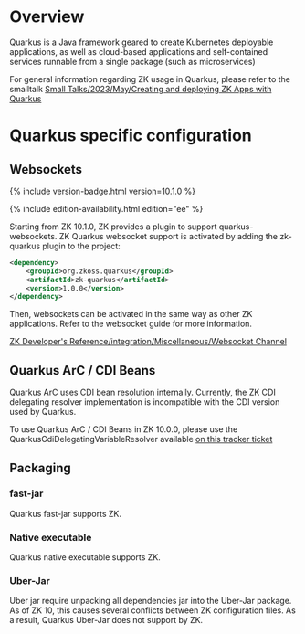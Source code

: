 # Overview

Quarkus is a Java framework geared to create Kubernetes deployable
applications, as well as cloud-based applications and self-contained
services runnable from a single package (such as microservices)

For general information regarding ZK usage in Quarkus, please refer to
the smalltalk [Small Talks/2023/May/Creating and deploying ZK Apps with Quarkus](https://www.zkoss.org/wiki/Small_Talks/2023/May/Creating_and_deploying_ZK_Apps_with_Quarkus)

# Quarkus specific configuration

## Websockets

{% include version-badge.html version=10.1.0 %}
<!--REQUIRED ZK EDITION: EE -->
{% include edition-availability.html edition="ee" %}

Starting from ZK 10.1.0, ZK provides a plugin to support
quarkus-websockets. ZK Quarkus websocket support is activated by adding
the zk-quarkus plugin to the project:

```xml
<dependency>
    <groupId>org.zkoss.quarkus</groupId>
    <artifactId>zk-quarkus</artifactId>
    <version>1.0.0</version>
</dependency>
```

Then, websockets can be activated in the same way as other ZK
applications. Refer to the websocket guide for more information.

[ZK Developer's Reference/integration/Miscellaneous/Websocket Channel]({{site.baseurl}}/zk_dev_ref/integration/websocket_channel)

## Quarkus ArC / CDI Beans

Quarkus ArC uses CDI bean resolution internally. Currently, the ZK CDI
delegating resolver implementation is incompatible with the CDI version
used by Quarkus.

To use Quarkus ArC / CDI Beans in ZK 10.0.0, please use the
QuarkusCdiDelegatingVariableResolver available [on this tracker ticket](https://tracker.zkoss.org/browse/ZK-5458)

## Packaging

### fast-jar

Quarkus fast-jar supports ZK.

### Native executable

Quarkus native executable supports ZK.

### Uber-Jar

Uber jar require unpacking all dependencies jar into the Uber-Jar
package. As of ZK 10, this causes several conflicts between ZK
configuration files. As a result, Quarkus Uber-Jar does not support by
ZK.
